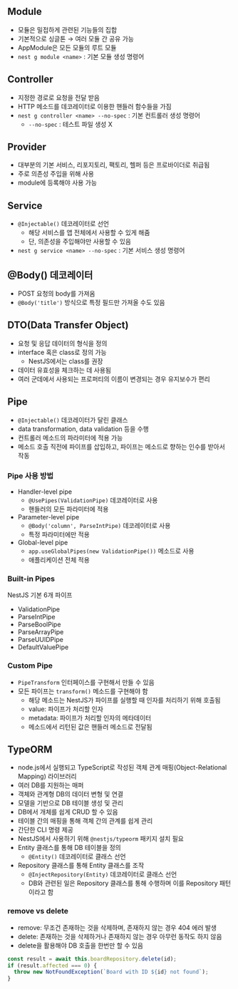 ## Module

- 모듈은 밀접하게 관련된 기능들의 집합
- 기본적으로 싱글톤 → 여러 모듈 간 공유 가능
- AppModule은 모든 모듈의 루트 모듈
- `nest g module <name>` : 기본 모듈 생성 명령어

## Controller

- 지정한 경로로 요청을 전달 받음
- HTTP 메소드를 데코레이터로 이용한 핸들러 함수들을 가짐
- `nest g controller <name> --no-spec` : 기본 컨트롤러 생성 명령어
  - `--no-spec` : 테스트 파일 생성 X

## Provider

- 대부분의 기본 서비스, 리포지토리, 팩토리, 헬퍼 등은 프로바이더로 취급됨
- 주로 의존성 주입을 위해 사용
- module에 등록해야 사용 가능

## Service

- `@Injectable()` 데코레이터로 선언
  - 해당 서비스를 앱 전체에서 사용할 수 있게 해줌
  - 단, 의존성을 주입해야만 사용할 수 있음
- `nest g service <name> --no-spec` : 기본 서비스 생성 명령어

## @Body() 데코레이터

- POST 요청의 body를 가져옴
- `@Body('title')` 방식으로 특정 필드만 가져올 수도 있음

## DTO(Data Transfer Object)

- 요청 및 응답 데이터의 형식을 정의
- interface 혹은 class로 정의 가능
  - NestJS에서는 class를 권장
- 데이터 유효성을 체크하는 데 사용됨
- 여러 군데에서 사용되는 프로퍼티의 이름이 변경되는 경우 유지보수가 편리

## Pipe

- `@Injectable()` 데코레이터가 달린 클래스
- data transformation, data validation 등을 수행
- 컨트롤러 메소드의 파라미터에 적용 가능
- 메소드 호출 직전에 파이프를 삽입하고, 파이프는 메소드로 향하는 인수를 받아서 작동

### Pipe 사용 방법

- Handler-level pipe
  - `@UsePipes(ValidationPipe)` 데코레이터로 사용
  - 핸들러의 모든 파라미터에 적용
- Parameter-level pipe
  - `@Body('column', ParseIntPipe)` 데코레이터로 사용
  - 특정 파라미터에만 적용
- Global-level pipe
  - `app.useGlobalPipes(new ValidationPipe())` 메소드로 사용
  - 애플리케이션 전체 적용

### Built-in Pipes

NestJS 기본 6개 파이프

- ValidationPipe
- ParseIntPipe
- ParseBoolPipe
- ParseArrayPipe
- ParseUUIDPipe
- DefaultValuePipe

### Custom Pipe

- `PipeTransform` 인터페이스를 구현해서 만들 수 있음
- 모든 파이프는 `transform()` 메소드를 구현해야 함
  - 해당 메소드는 NestJS가 파이프를 실행할 때 인자를 처리하기 위해 호출됨
  - value: 파이프가 처리할 인자
  - metadata: 파이프가 처리할 인자의 메타데이터
  - 메소드에서 리턴된 값은 핸들러 메소드로 전달됨

## TypeORM

- node.js에서 실행되고 TypeScript로 작성된 객체 관계 매핑(Object-Relational Mapping) 라이브러리
- 여러 DB를 지원하는 매퍼
- 객체와 관계형 DB의 데이터 변형 및 연결
- 모델을 기반으로 DB 테이블 생성 및 관리
- DB에서 개체를 쉽게 CRUD 할 수 있음
- 테이블 간의 매핑을 통해 객체 간의 관계를 쉽게 관리
- 간단한 CLI 명령 제공
- NestJS에서 사용하기 위해 `@nestjs/typeorm` 패키지 설치 필요
- Entity 클래스를 통해 DB 테이블을 정의
  - `@Entity()` 데코레이터로 클래스 선언
- Repository 클래스를 통해 Entity 클래스를 조작
  - `@InjectRepository(Entity)` 데코레이터로 클래스 선언
  - DB와 관련된 일은 Repository 클래스를 통해 수행하며 이를 Repository 패턴이라고 함

### remove vs delete

- remove: 무조건 존재하는 것을 삭제하며, 존재하지 않는 경우 404 에러 발생
- delete: 존재하는 것을 삭제하거나 존재하지 않는 경우 아무런 동작도 하지 않음
- delete을 활용해야 DB 호출을 한번만 할 수 있음

```ts
const result = await this.boardRepository.delete(id);
if (result.affected === 0) {
  throw new NotFoundException(`Board with ID ${id} not found`);
}
```
